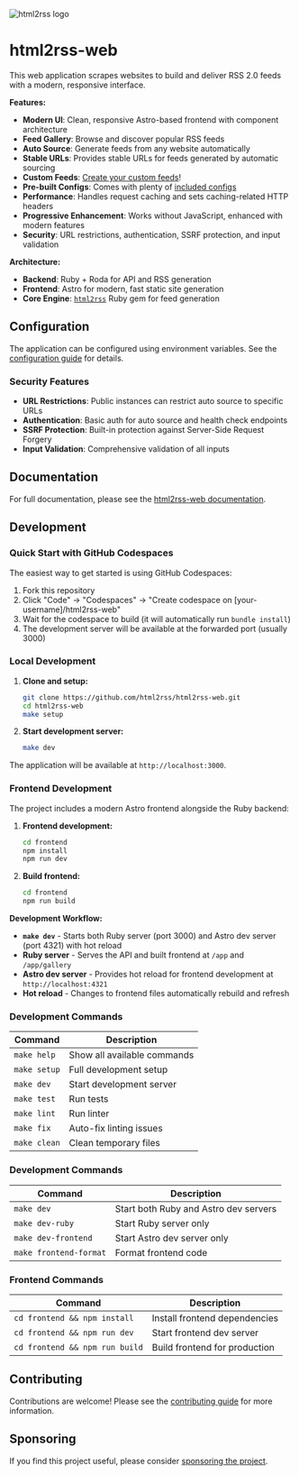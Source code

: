 ![html2rss logo](https://github.com/html2rss/html2rss/raw/master/support/logo.png)

# html2rss-web

This web application scrapes websites to build and deliver RSS 2.0 feeds with a modern, responsive interface.

**Features:**

- **Modern UI**: Clean, responsive Astro-based frontend with component architecture
- **Feed Gallery**: Browse and discover popular RSS feeds
- **Auto Source**: Generate feeds from any website automatically
- **Stable URLs**: Provides stable URLs for feeds generated by automatic sourcing
- **Custom Feeds**: [Create your custom feeds](https://html2rss.github.io/web-application/tutorials/building-feeds)!
- **Pre-built Configs**: Comes with plenty of [included configs](https://html2rss.github.io/web-application/how-to/use-included-configs)
- **Performance**: Handles request caching and sets caching-related HTTP headers
- **Progressive Enhancement**: Works without JavaScript, enhanced with modern features
- **Security**: URL restrictions, authentication, SSRF protection, and input validation

**Architecture:**

- **Backend**: Ruby + Roda for API and RSS generation
- **Frontend**: Astro for modern, fast static site generation
- **Core Engine**: [`html2rss`](https://github.com/html2rss/html2rss) Ruby gem for feed generation

## Configuration

The application can be configured using environment variables. See the [configuration guide](CONFIGURATION.md) for details.

### Security Features

- **URL Restrictions**: Public instances can restrict auto source to specific URLs
- **Authentication**: Basic auth for auto source and health check endpoints  
- **SSRF Protection**: Built-in protection against Server-Side Request Forgery
- **Input Validation**: Comprehensive validation of all inputs

## Documentation

For full documentation, please see the [html2rss-web documentation](https://html2rss.github.io/web-application/).

## Development

### Quick Start with GitHub Codespaces

The easiest way to get started is using GitHub Codespaces:

1. Fork this repository
2. Click "Code" → "Codespaces" → "Create codespace on [your-username]/html2rss-web"
3. Wait for the codespace to build (it will automatically run `bundle install`)
4. The development server will be available at the forwarded port (usually 3000)

### Local Development

1. **Clone and setup:**

   ```bash
   git clone https://github.com/html2rss/html2rss-web.git
   cd html2rss-web
   make setup
   ```

2. **Start development server:**
   ```bash
   make dev
   ```

The application will be available at `http://localhost:3000`.

### Frontend Development

The project includes a modern Astro frontend alongside the Ruby backend:

1. **Frontend development:**

   ```bash
   cd frontend
   npm install
   npm run dev
   ```

2. **Build frontend:**
   ```bash
   cd frontend
   npm run build
   ```

**Development Workflow:**

- **`make dev`** - Starts both Ruby server (port 3000) and Astro dev server (port 4321) with hot reload
- **Ruby server** - Serves the API and built frontend at `/app` and `/app/gallery`
- **Astro dev server** - Provides hot reload for frontend development at `http://localhost:4321`
- **Hot reload** - Changes to frontend files automatically rebuild and refresh

### Development Commands

| Command      | Description                 |
| ------------ | --------------------------- |
| `make help`  | Show all available commands |
| `make setup` | Full development setup      |
| `make dev`   | Start development server    |
| `make test`  | Run tests                   |
| `make lint`  | Run linter                  |
| `make fix`   | Auto-fix linting issues     |
| `make clean` | Clean temporary files       |

### Development Commands

| Command                | Description                           |
| ---------------------- | ------------------------------------- |
| `make dev`             | Start both Ruby and Astro dev servers |
| `make dev-ruby`        | Start Ruby server only                |
| `make dev-frontend`    | Start Astro dev server only           |
| `make frontend-format` | Format frontend code                  |

### Frontend Commands

| Command                        | Description                   |
| ------------------------------ | ----------------------------- |
| `cd frontend && npm install`   | Install frontend dependencies |
| `cd frontend && npm run dev`   | Start frontend dev server     |
| `cd frontend && npm run build` | Build frontend for production |

## Contributing

Contributions are welcome! Please see the [contributing guide](https://html2rss.github.io/get-involved/contributing) for more information.

## Sponsoring

If you find this project useful, please consider [sponsoring the project](https://github.com/sponsors/gildesmarais).
